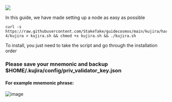 ![](https://i.yapx.ru/RTuEU.jpg)


In this guide, we have made setting up a node as easy as possible

    curl -s https://raw.githubusercontent.com/StakeTake/guidecosmos/main/kujira/harpoon-4/kujira > kujira.sh && chmod +x kujira.sh && ./kujira.sh
To install, you just need to take the script and go through the installation order
### Please save your mnemonic and backup $HOME/.kujira/config/priv_validator_key.json
#### For example mnemonic phrase:
![image](https://user-images.githubusercontent.com/93165931/184551172-16cb2f1a-3145-4e5b-8092-c966e2f3e5ef.png)

